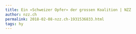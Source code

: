 ```yaml
---
title: Ein «Schweizer Opfer» der grossen Koalition | NZZ
author: nzz.ch
permalink: 2018-02-08-nzz.ch-1931536833.html
tags: hy
---
```


